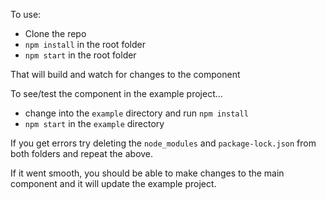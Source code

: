 To use:

- Clone the repo
- `npm install` in the root folder
- `npm start` in the root folder

That will build and watch for changes to the component

To see/test the component in the example project...

- change into the `example` directory and run `npm install`
- `npm start` in the `example` directory

If you get errors try deleting the `node_modules` and `package-lock.json` from both folders and repeat the above.

If it went smooth, you should be able to make changes to the main component and it will update the example project.